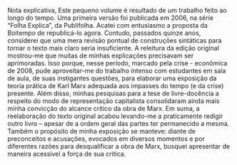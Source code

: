 Nota explicativa,
Este pequeno volume é resultado de um trabalho feito ao longo do tempo. Uma
primeira versão foi publicada em 2006, na série “Folha Explica”, da Publifolha.
Acatei com entusiasmo a proposta da Boitempo de republicá-lo agora.
Contudo, passados quinze anos, considerei que uma mera revisão pontual de
construções sintáticas para tornar o texto mais claro seria insuficiente. A
releitura da edição original mostrou-me que muitas de minhas explicações
precisavam ser aprimoradas. Isso porque, nesse período, marcado pela crise -
econômica de 2008, pude aproveitar-me do trabalho intenso com estudantes
em sala de aula, de suas instigantes questões, para elaborar uma exposição da
teoria prática de Karl Marx adequada aos impasses do tempo (e da crise)
presente. Além disso, minhas pesquisas para a tese de livre-docência a respeito
do modo de representação capitalista consolidaram ainda mais minha convicção
do alcance crítico da obra de Marx. Em suma, a reelaboração do texto original
acabou levando-me a praticamente redigir outro livro – apesar de a ordem geral
das partes ter permanecido a mesma. Também o propósito de minha exposição
se manteve: diante de preconceitos e acusações, evocados em diversos
momentos e por diferentes razões para desqualificar a obra de Marx, busquei
apresentar de maneira acessível a força de sua crítica.
